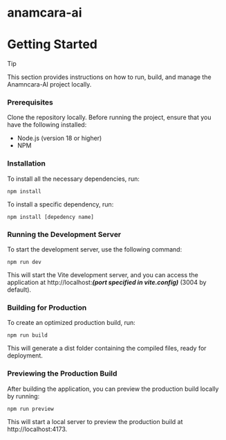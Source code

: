 # anamcara-ai
# Getting Started
 
> [!TIP]
> This section provides instructions on how to run, build, and manage the Anamncara-AI project locally.
 
### Prerequisites
 
Clone the repository locally.
Before running the project, ensure that you have the following installed:
 
- Node.js (version 18 or higher)
- NPM
 
### Installation
 
To install all the necessary dependencies, run:
 
```
npm install
```
 
To install a specific dependency, run:
 
```
npm install [depedency name]
```
 
### Running the Development Server
 
To start the development server, use the following command:
 
```
npm run dev
```
 
This will start the Vite development server, and you can access the application at http://localhost:**_(port specified in vite.config)_** (3004 by default).
 
### Building for Production
 
To create an optimized production build, run:
 
```
npm run build
```
 
This will generate a dist folder containing the compiled files, ready for deployment.
 
### Previewing the Production Build
 
After building the application, you can preview the production build locally by running:
 
```
npm run preview
```
 
This will start a local server to preview the production build at http://localhost:4173.
